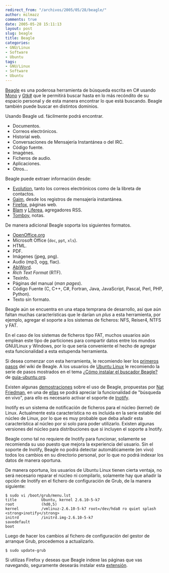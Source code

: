 ```yaml
---
redirect_from: "/archivos/2005/05/28/beagle/"
author: milmazz
comments: true
date: 2005-05-28 15:11:13
layout: post
slug: beagle
title: Beagle
categories:
- GNU/Linux
- Software
- Ubuntu
tags:
- GNU/Linux
- Software
- Ubuntu
---
```


[Beagle](http://beaglewiki.org/) es una poderosa herramienta de búsqueda escrita
en C# usando [Mono](http://mono-project.com/) y
[Gtk#](http://gtk-sharp.sourceforge.net/) que le permitirá buscar hasta en lo
más recóndito de su espacio personal y de esta manera encontrar lo que está
buscando. Beagle también puede buscar en distintos dominios.

Usando Beagle ud. fácilmente podrá encontrar.

* Documentos.
* Correos electrónicos.
* Historial web.
* Conversaciones de Mensajería Instantánea o del IRC.
* Código fuente.
* Imagénes.
* Ficheros de audio.
* Aplicaciones.
* Otros...

Beagle puede extraer información desde:

* [Evolution](http://gnome.org/projects/evolution), tanto los correos electrónicos como de la libreta de contactos.
* [Gaim](http://gaim.sourceforge.net/), desde los registros de mensajería instantánea.
* [Firefox](http://www.mozilla.org/products/firefox/), páginas web.
* [Blam](http://developer.imendio.com/wiki/Blam) y [Liferea](http://liferea.sourceforge.net/es/), agregadores RSS.
* [Tomboy](http://www.beatniksoftware.com/tomboy/), notas.

De manera adicional Beagle soporta los siguientes formatos.

* [OpenOffice.org](http://www.openoffice.org/)
* Microsoft Office (`doc`, `ppt`, `xls`).
* HTML.
* PDF.
* Imágenes (jpeg, png).
* Audio (mp3, ogg, flac).
* [AbiWord](http://www.abisource.com/).
* _Rich Text Format_ (RTF).
* Texinfo.
* Páginas del manual (_man pages_).
* Código Fuente (C, C++, C#, Fortran, Java, JavaScript, Pascal, Perl, PHP, Python).
* Texto sin formato.

Beagle aún se encuentra en una etapa temprana de desarrollo, así que aún faltan
muchas características que le darían un _plus_ a esta herramienta, por ejemplo,
agregar el soporte a los sistemas de ficheros: NFS, Reiser4, NTFS y FAT.

En el caso de los sistemas de ficheros tipo FAT, muchos usuarios aún emplean
este tipo de particiones para compartir datos entre los mundos GNU/Linux y
Windows, por lo que sería conveniente el hecho de agregar esta funcionalidad a
esta estupenda herramienta.

Si desea comenzar con esta herramienta, le recomiendo leer los [primeros
pasos](http://beaglewiki.org/Getting_Started) del wiki de Beagle. A los usuarios
de [Ubuntu Linux](http://www.ubuntulinux.org/) le recomiendo la serie de pasos
mostrados en el tema [¿Cómo instalar el buscador
Beagle?](http://www.guia-ubuntu.org/hoary/doku.php?id=aplicaciones:oficina&s=Beagle#como_instalar_el_buscador_beagle)
de [guia-ubuntu.org](http://www.guia-ubuntu.org/).

Existen algunas [demostraciones](http://nat.org/demos/) sobre el uso de Beagle,
propuestas por [Nat Friedman](http://nat.org/), en una de
[ellas](http://nat.org/demos/beagle-2.html) se podrá apreciar la funcionalidad
de "búsqueda en vivo", para ello es necesario activar el soporte de
[Inotify](http://www.kernel.org/pub/linux/kernel/people/rml/inotify/).

Inotify es un sistema de notificación de ficheros para el núcleo (kernel) de
Linux. Actualmente esta característica no es incluida en la serie estable del
núcleo de Linux, por lo que es muy probable que deba añadir esta característica
al núcleo por si solo para poder utilizarlo. Existen algunas versiones del
núcleo para distribuciones que si incluyen el soporte a Inotify.

Beagle como tal no requiere de Inotify para funcionar, solamente se recomienda
su uso puesto que mejora la experiencia del usuario. Sin el soporte de Inotify,
Beagle no podrá detectar automáticamente (en vivo) todos los cambios en su
directorio personal, por lo que no podrá indexar los datos de manera oportuna.

De manera oportuna, los usuarios de Ubuntu Linux tienen cierta ventaja, no será
necesario reparar el núcleo ni compilarlo, solamente hay que añadir la opción de
Inotify en el fichero de configuración de Grub, de la manera siguiente:

    $ sudo vi /boot/grub/menu.lst
    title           Ubuntu, kernel 2.6.10-5-k7
    root            (hd0,5)
    kernel          /vmlinuz-2.6.10-5-k7 root=/dev/hda8 ro quiet splash <strong>inotify</strong>
    initrd          /initrd.img-2.6.10-5-k7
    savedefault
    boot

Luego de hacer los cambios al fichero de configuración del gestor de arranque
Grub, procedemos a actualizarlo.

    $ sudo update-grub

Si utilizas Firefox y deseas que Beagle indexe las páginas que vas navegando,
seguramente desearás instalar esta
[extensión](http://www.trowbridge.org/beagle-on-debian/beagle.xpi).